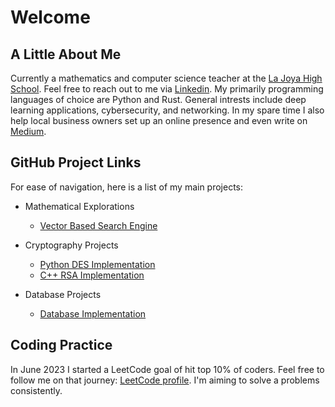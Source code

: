 # Welcome

## A Little About Me

Currently a mathematics and computer science teacher at the [La Joya High School](https://ljhs.lajoyaisd.com/). Feel free to reach out to me via [Linkedin](https://www.linkedin.com/in/jose-ruben-espinoza/). My primarily programming languages of choice are Python and Rust. General intrests include deep learning applications, cybersecurity, and networking. In my spare time I also help local business owners set up an online presence and even write on [Medium](https://medium.com/@0x17). 

## GitHub Project Links
For ease of navigation, here is a list of my main projects:

- Mathematical Explorations
  - [Vector Based Search Engine](https://github.com/0x17io/optimized_SearchEngine)
  
  
- Cryptography Projects
  - [Python DES Implementation](https://github.com/0x17io/python_des_implementation)
  - [C++ RSA Implementation](https://github.com/0x17io/basic_rsa)

- Database Projects
  - [Database Implementation](https://github.com/0x17io/database_servicez)

## Coding Practice
In June 2023 I started a LeetCode goal of hit top 10% of coders. Feel free to follow me on that journey: [LeetCode profile](https://leetcode.com/user4114VQ/). I'm aiming to solve a problems consistently.
